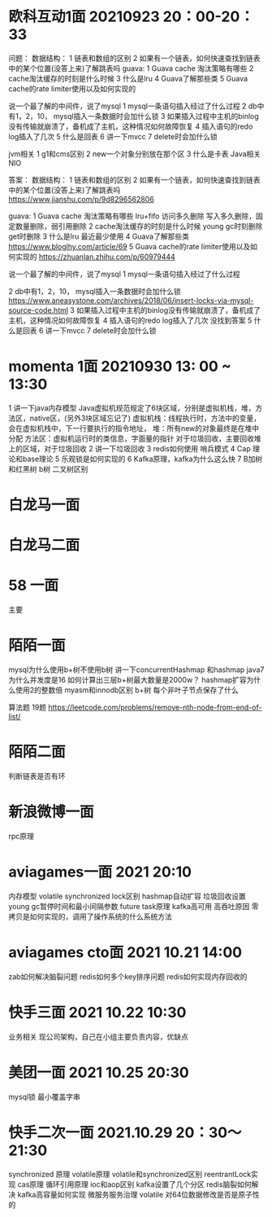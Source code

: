 # 欧科互动1面 20210923 20：00-20：33
问题：
  数据结构：
  1 链表和数组的区别
  2 如果有一个链表，如何快速查找到链表中的某个位置(没答上来)了解跳表吗
  guava:
    1 Guava cache 淘汰策略有哪些
    2 cache淘汰缓存的时刻是什么时候
    3 什么是lru
    4 Guava了解那些类
    5 Guava cache的rate limiter使用以及如何实现的

  说一个最了解的中间件，说了mysql
  1 mysql一条语句插入经过了什么过程
  2 db中有1，2，10， mysql插入一条数据时会加什么锁
  3 如果插入过程中主机的binlog没有传输就崩溃了，备机成了主机，这种情况如何故障恢复
  4 插入语句的redo log插入了几次
  5 什么是回表
  6 讲一下mvcc
  7 delete时会加什么锁

  jvm相关
  1 g1和cms区别
  2 new一个对象分别放在那个区
  3 什么是卡表
  Java相关
  NIO
  
答案：
数据结构：
1 链表和数组的区别
2 如果有一个链表，如何快速查找到链表中的某个位置(没答上来)了解跳表吗
 https://www.jianshu.com/p/9d8296562806

guava:
1 Guava cache 淘汰策略有哪些
lru+fifo 访问多久删除 写入多久删除，固定数量删除，弱引用删除
2 cache淘汰缓存的时刻是什么时候
young gc时刻删除 get时删除
3 什么是lru
最近最少使用
4 Guava了解那些类
https://www.bloglhy.com/article/69
5 Guava cache的rate limiter使用以及如何实现的
https://zhuanlan.zhihu.com/p/60979444

说一个最了解的中间件，说了mysql
1 mysql一条语句插入经过了什么过程

2 db中有1，2，10， mysql插入一条数据时会加什么锁
https://www.aneasystone.com/archives/2018/06/insert-locks-via-mysql-source-code.html
3 如果插入过程中主机的binlog没有传输就崩溃了，备机成了主机，这种情况如何故障恢复
4 插入语句的redo log插入了几次 没找到答案
5 什么是回表
6 讲一下mvcc
7 delete时会加什么锁

# momenta 1面 20210930 13: 00 ~ 13:30
1 讲一下java内存模型 
Java虚拟机规范规定了6块区域，分别是虚拟机栈，堆，方法区，native区，(另外3块区域忘记了)
虚拟机栈：线程执行时，方法中的变量，会在虚拟机栈中，下一行要执行的指令地址，
堆：所有new的对象最终是在堆中分配
方法区：虚拟机运行时的类信息，字面量的指针
对于垃圾回收，主要回收堆上的区域，对于垃圾回收
2 讲一下垃圾回收
3 redis如何使用 哨兵模式
4 Cap 理论和base理论
5 乐观锁是如何实现的
6 Kafka原理，kafka为什么这么快
7 B加树和红黑树 b树 二叉树区别

# 白龙马一面
# 白龙马二面

# 58 一面
主要


# 陌陌一面
mysql为什么使用b+树不使用b树
讲一下concurrentHashmap 和hashmap
java7为什么并发度是16
如何计算出三层b+树最大数量是2000w？
hashmap扩容为什么使用2的整数倍
myasm和innodb区别
b+树 每个非叶子节点保存了什么

算法题 19题
https://leetcode.com/problems/remove-nth-node-from-end-of-list/
# 陌陌二面
判断链表是否有环

# 新浪微博一面
rpc原理

# aviagames一面  2021 20:10
内存模型
volatile synchronized lock区别
hashmap自动扩容
垃圾回收设置young gc暂停时间和最小间隔参数
future task原理
kafka高可用 高吞吐原因
零拷贝是如何实现的，调用了操作系统的什么系统方法
# aviagames cto面  2021 10.21 14:00
zab如何解决脑裂问题
redis如何多个key排序问题
redis如何实现内存回收的

# 快手三面 2021 10.22 10:30
业务相关 现公司架构，自己在小组主要负责内容，优缺点

# 美团一面 2021 10.25 20:30
mysql锁
最小覆盖字串

# 快手二次一面 2021.10.29 20：30～21:30
synchronized 原理
volatile原理
volatile和synchronized区别
reentrantLock实现
cas原理
循环引用原理
ioc和aop区别
kafka设置了几个分区
redis脑裂如何解决
kafka高容量如何实现
微服务服务治理
volatile 对64位数据修改是否是原子性的
